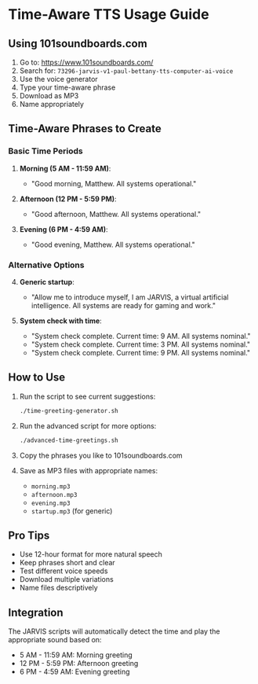 # Time-Aware TTS Usage Guide

## Using 101soundboards.com

1. Go to: https://www.101soundboards.com/
2. Search for: `73296-jarvis-v1-paul-bettany-tts-computer-ai-voice`
3. Use the voice generator
4. Type your time-aware phrase
5. Download as MP3
6. Name appropriately

## Time-Aware Phrases to Create

### Basic Time Periods
1. **Morning (5 AM - 11:59 AM)**:
   - "Good morning, Matthew. All systems operational."

2. **Afternoon (12 PM - 5:59 PM)**:
   - "Good afternoon, Matthew. All systems operational."

3. **Evening (6 PM - 4:59 AM)**:
   - "Good evening, Matthew. All systems operational."

### Alternative Options
4. **Generic startup**:
   - "Allow me to introduce myself, I am JARVIS, a virtual artificial intelligence. All systems are ready for gaming and work."

5. **System check with time**:
   - "System check complete. Current time: 9 AM. All systems nominal."
   - "System check complete. Current time: 3 PM. All systems nominal."
   - "System check complete. Current time: 9 PM. All systems nominal."

## How to Use

1. Run the script to see current suggestions:
   ```bash
   ./time-greeting-generator.sh
   ```

2. Run the advanced script for more options:
   ```bash
   ./advanced-time-greetings.sh
   ```

3. Copy the phrases you like to 101soundboards.com
4. Save as MP3 files with appropriate names:
   - `morning.mp3`
   - `afternoon.mp3`
   - `evening.mp3`
   - `startup.mp3` (for generic)

## Pro Tips

- Use 12-hour format for more natural speech
- Keep phrases short and clear
- Test different voice speeds
- Download multiple variations
- Name files descriptively

## Integration

The JARVIS scripts will automatically detect the time and play the appropriate sound based on:
- 5 AM - 11:59 AM: Morning greeting
- 12 PM - 5:59 PM: Afternoon greeting  
- 6 PM - 4:59 AM: Evening greeting

